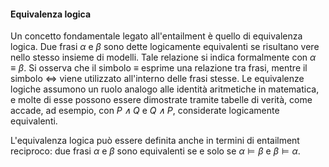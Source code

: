 #### Equivalenza logica
Un concetto fondamentale legato all'entailment è quello di equivalenza logica. Due frasi $\alpha$ e $\beta$ sono dette logicamente equivalenti se risultano vere nello stesso insieme di modelli. Tale relazione si indica formalmente con $\alpha \equiv \beta$. Si osserva che il simbolo $\equiv$ esprime una relazione tra frasi, mentre il simbolo $\Leftrightarrow$ viene utilizzato all'interno delle frasi stesse. Le equivalenze logiche assumono un ruolo analogo alle identità aritmetiche in matematica, e molte di esse possono essere dimostrate tramite tabelle di verità, come accade, ad esempio, con $\mathit{P \land Q}$ e $\mathit{Q \land P}$, considerate logicamente equivalenti.

L'equivalenza logica può essere definita anche in termini di entailment reciproco: due frasi $\alpha$ e $\beta$ sono equivalenti se e solo se $\alpha \models \beta$ e $\beta \models \alpha$.